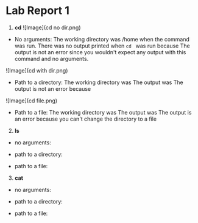 # Lab Report 1
1. **cd**
![Image](cd no dir.png)
* No arguments:
The working directory was /home when the command was run.
There was no output printed when `cd ` was run because
The output is not an error since you wouldn't expect any output with this command and no arguments.

![Image](cd with dir.png)
* Path to a directory:
The working directory was
The output was
The output is not an error because

![Image](cd file.png)
* Path to a file:
The working directory was
The output was
The output is an error because you can't change the directory to a file


2. **ls**
* no arguments: 

* path to a directory:

* path to a file:


3. **cat**
* no arguments: 

* path to a directory:

* path to a file:

